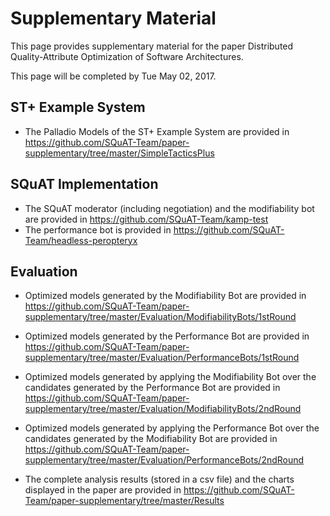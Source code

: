 
# Supplementary Material

This page provides supplementary material for the paper Distributed Quality-Attribute Optimization of Software Architectures. 

This page will be completed by Tue May 02, 2017.

## ST+ Example System 

- The Palladio Models of the ST+ Example System are provided in https://github.com/SQuAT-Team/paper-supplementary/tree/master/SimpleTacticsPlus

## SQuAT Implementation 

- The SQuAT moderator (including negotiation) and the modifiability bot are provided in https://github.com/SQuAT-Team/kamp-test
- The performance bot is provided in https://github.com/SQuAT-Team/headless-peropteryx

## Evaluation 

- Optimized models generated by the Modifiability Bot are provided in https://github.com/SQuAT-Team/paper-supplementary/tree/master/Evaluation/ModifiabilityBots/1stRound
- Optimized models generated by the Performance Bot are provided in https://github.com/SQuAT-Team/paper-supplementary/tree/master/Evaluation/PerformanceBots/1stRound
- Optimized models generated by applying the Modifiability Bot over the candidates generated by the Performance Bot are provided in https://github.com/SQuAT-Team/paper-supplementary/tree/master/Evaluation/ModifiabilityBots/2ndRound
- Optimized models generated by applying the Performance Bot over the candidates generated by the Modifiability Bot are provided in https://github.com/SQuAT-Team/paper-supplementary/tree/master/Evaluation/PerformanceBots/2ndRound

- The complete analysis results (stored in a csv file) and the charts displayed in the paper are provided in https://github.com/SQuAT-Team/paper-supplementary/tree/master/Results
